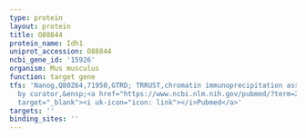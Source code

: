 ```yaml
---
type: protein
layout: protein
title: O88844
protein_name: Idh1
uniprot_accession: O88844
ncbi_gene_id: '15926'
organism: Mus musculus
function: target gene
tfs: 'Nanog,Q80Z64,71950,GTRD; TRRUST,chromatin immunoprecipitation assay; inferred
  by curator,&ensp;<a href="https://www.ncbi.nlm.nih.gov/pubmed/?term=22585661%5Buid%5D"
  target="_blank"><i uk-icon="icon: link"></i>Pubmed</a>'
targets: ''
binding_sites: ''
---
```


